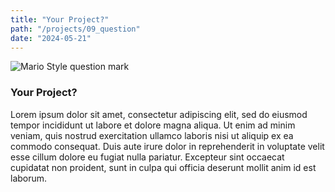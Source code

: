 ```yaml
---
title: "Your Project?"
path: "/projects/09_question"
date: "2024-05-21"
---
```


<imgwrapper style="{ background-color: #d7d7d7; }">
  <img src="/projects/question.jpg" alt="Mario Style question mark">
</imgwrapper>

### Your Project?

Lorem ipsum dolor sit amet, consectetur adipiscing elit, sed do eiusmod tempor incididunt ut labore et dolore magna aliqua. Ut enim ad minim veniam, quis nostrud exercitation ullamco laboris nisi ut aliquip ex ea commodo consequat. Duis aute irure dolor in reprehenderit in voluptate velit esse cillum dolore eu fugiat nulla pariatur. Excepteur sint occaecat cupidatat non proident, sunt in culpa qui officia deserunt mollit anim id est laborum.
